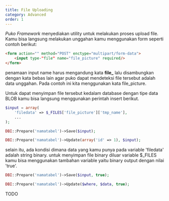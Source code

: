 ```yaml
---
title: File Uploading
category: Advanced
order: 1
---
```


*Puko Framework* menyediakan utility untuk melakukan proses upload file. 
Kamu bisa langsung melakukan unggahan kamu menggunakan form seperti contoh berikut:

```html
<form action="" method="POST" enctype="multipart/form-data">
    <input type-"file" name="file_picture" required/>
</form>
```

penamaan input name harus mengandung kata **file_** lalu disambungkan dengan kata bebas lain 
agar puko dapat mendeteksi file tersebut adalah data unggahan.
Pada contoh ini kita menggunakan kata file_picture.

Untuk dapat menyimpan file tersebut kedalam database dengan tipe data BLOB kamu bisa langsung menggunakan perintah insert berikut.

```php
$input = array(
    'filedata' => $_FILES['file_picture']['tmp_name'],
    ...
);

DBI::Prepare('namatabel')->Save($input);

DBI::Prepare('namatabel')->Update(array('id' => 1), $input);
```

selain itu, ada kondisi dimana data yang kamu punya pada variable 'filedata' adalah string binary.
untuk menyimpan file binary diluar variable $_FILES kamu bisa menggunakan tambahan variable yaitu binary output dengan nilai 'true'.

```php
DBI::Prepare('namatabel')->Save($input, true);

DBI::Prepare('namatabel')->Update($where, $data, true);
```

TODO
